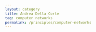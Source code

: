 ```yaml
---
layout: category
title: Andrea Della Corte
tag: computer networks
permalink: /principles/computer-networks
---
```

